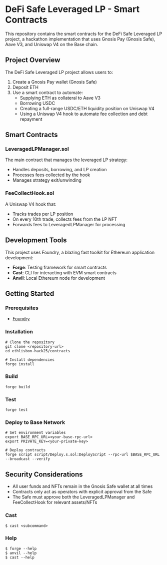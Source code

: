 # DeFi Safe Leveraged LP - Smart Contracts

This repository contains the smart contracts for the DeFi Safe Leveraged LP project, a hackathon implementation that uses Gnosis Pay (Gnosis Safe), Aave V3, and Uniswap V4 on the Base chain.

## Project Overview

The DeFi Safe Leveraged LP project allows users to:
1. Create a Gnosis Pay wallet (Gnosis Safe)
2. Deposit ETH
3. Use a smart contract to automate:
   - Supplying ETH as collateral to Aave V3
   - Borrowing USDC
   - Creating a full-range USDC/ETH liquidity position on Uniswap V4
   - Using a Uniswap V4 hook to automate fee collection and debt repayment

## Smart Contracts

### LeveragedLPManager.sol

The main contract that manages the leveraged LP strategy:
- Handles deposits, borrowing, and LP creation
- Processes fees collected by the hook
- Manages strategy exit/unwinding

### FeeCollectHook.sol

A Uniswap V4 hook that:
- Tracks trades per LP position
- On every 10th trade, collects fees from the LP NFT
- Forwards fees to LeveragedLPManager for processing

## Development Tools

This project uses Foundry, a blazing fast toolkit for Ethereum application development:

- **Forge**: Testing framework for smart contracts
- **Cast**: CLI for interacting with EVM smart contracts
- **Anvil**: Local Ethereum node for development

## Getting Started

### Prerequisites

- [Foundry](https://book.getfoundry.sh/getting-started/installation)

### Installation

```shell
# Clone the repository
git clone <repository-url>
cd ethlisbon-hack25/contracts

# Install dependencies
forge install
```

### Build

```shell
forge build
```

### Test

```shell
forge test
```

### Deploy to Base Network

```shell
# Set environment variables
export BASE_RPC_URL=<your-base-rpc-url>
export PRIVATE_KEY=<your-private-key>

# Deploy contracts
forge script script/Deploy.s.sol:DeployScript --rpc-url $BASE_RPC_URL --broadcast --verify
```

## Security Considerations

- All user funds and NFTs remain in the Gnosis Safe wallet at all times
- Contracts only act as operators with explicit approval from the Safe
- The Safe must approve both the LeveragedLPManager and FeeCollectHook for relevant assets/NFTs

### Cast

```shell
$ cast <subcommand>
```

### Help

```shell
$ forge --help
$ anvil --help
$ cast --help
```
